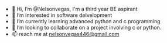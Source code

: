 - 👋 Hi, I’m @Nelsonvegas, I'm a third year BE aspirant
- 👀 I’m interested in software delvelopment
- 🌱 I’m currently learning advanced python and c programming
- 💞️ I’m looking to collaborate on a project involving c or python.
- 📫 reach me at nelsonvegas446@gmail.com

<!---
Nelsonvegas/Nelsonvegas is a ✨ special ✨ repository because its `README.md` (this file) appears on your GitHub profile.
You can click the Preview link to take a look at your changes.
--->
